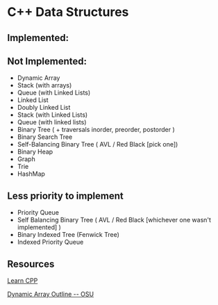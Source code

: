 # C++ Data Structures

## Implemented:

## Not Implemented:
- Dynamic Array
- Stack (with arrays)
- Queue (with Linked Lists)
- Linked List
- Doubly Linked List
- Stack (with Linked Lists)
- Queue (with linked lists)
- Binary Tree ( + traversals inorder, preorder, postorder )
- Binary Search Tree
- Self-Balancing Binary Tree ( AVL / Red Black [pick one])
- Binary Heap
- Graph
- Trie
- HashMap

## Less priority to implement
- Priority Queue
- Self Balancing Binary Tree ( AVL / Red Black [whichever one wasn't implemented] )
- Binary Indexed Tree (Fenwick Tree)
- Indexed Priority Queue


## Resources
[Learn CPP](https://www.learncpp.com/)

[Dynamic Array Outline -- OSU](https://web.engr.oregonstate.edu/~sinisa/courses/OSU/CS261/lectures/dynArr.pdf)
